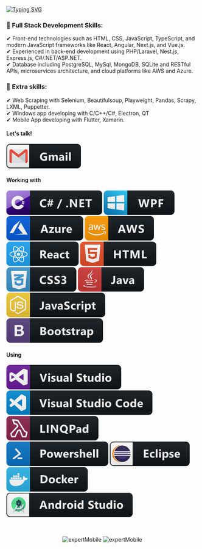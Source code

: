 [![Typing SVG](https://readme-typing-svg.herokuapp.com?font=Kode+Mono&weight=600&size=30&duration=3000&pause=1500&color=0c8af7&center=true&vCenter=true&random=false&width=900&lines=Seasoned+Full-Stack+Developer;Skillful+.NET+Developer;Senior+BackEnd+Developer;Experienced+DevOps+Engineer)](https://git.io/typing-svg)

<div>
<h3>💎 Full Stack Development Skills:</h3>
✔ Front-end technologies such as HTML, CSS, JavaScript, TypeScript, and modern JavaScript frameworks like React, Angular, Next.js, and Vue.js.<br>
✔ Experienced in back-end development using PHP/Laravel, Nest.js, Express.js, C#/.NET/ASP.NET.<br>
✔ Database including PostgreSQL, MySql, MongoDB, SQLite and RESTful APIs, microservices architecture, and cloud platforms like AWS and Azure.<br>
<h3>💎 Extra skills:</h3>
✔ Web Scraping with Selenium, Beautifulsoup, Playweight, Pandas, Scrapy, LXML, Puppetter.<br>
✔ Windows app developing with C/C++/C#, Electron, QT<br>
✔ Mobile App developing with Flutter, Xamarin.<br>
</div>

#### Let's talk!
   <p>
      <a href="mailto:dawsonparente@gmail.com" target="_blank">
           <img src="https://github.com/MikeCodesDotNET/ColoredBadges/blob/master/svg/social/gmail.svg" />
      </a>
   </p>

#### Working with
   <p>
      <img src="https://github.com/MikeCodesDotNET/ColoredBadges/raw/master/svg/dev/languages/csharp_dotnet.svg" />
      <img src="https://github.com/MikeCodesDotNET/ColoredBadges/blob/master/svg/dev/frameworks/wpf.svg" />
      <img src="https://github.com/MikeCodesDotNET/ColoredBadges/blob/master/svg/dev/services/azure.svg" />
      <img src="https://github.com/MikeCodesDotNET/ColoredBadges/blob/master/svg/dev/services/aws.svg" />
      <img src="https://github.com/MikeCodesDotNET/ColoredBadges/blob/master/svg/dev/frameworks/react.svg" />
      <img src="https://github.com/MikeCodesDotNET/ColoredBadges/blob/master/svg/dev/languages/html.svg" />
      <img src="https://github.com/MikeCodesDotNET/ColoredBadges/blob/master/svg/dev/languages/css3.svg" />
      <img src="https://github.com/MikeCodesDotNET/ColoredBadges/blob/master/svg/dev/languages/java.svg" />
      <img src="https://github.com/MikeCodesDotNET/ColoredBadges/blob/master/svg/dev/languages/js.svg" />
      <img src="https://github.com/MikeCodesDotNET/ColoredBadges/blob/master/svg/dev/frameworks/bootstrap.svg" />
   </p>

#### Using
   <p>
      <img src="https://github.com/MikeCodesDotNET/ColoredBadges/blob/master/svg/dev/tools/visualstudio.svg" />
      <img src="https://github.com/MikeCodesDotNET/ColoredBadges/blob/master/svg/dev/tools/visualstudio_code.svg" />
      <img src="https://github.com/MikeCodesDotNET/ColoredBadges/blob/master/svg/dev/tools/linqpad.svg" />
      <img src="https://github.com/MikeCodesDotNET/ColoredBadges/blob/master/svg/dev/tools/powershell.svg" />
      <img src="https://github.com/MikeCodesDotNET/ColoredBadges/blob/master/svg/dev/tools/eclipse.svg" />
      <img src="https://github.com/MikeCodesDotNET/ColoredBadges/blob/master/svg/dev/tools/docker.svg" />
      <img src="https://github.com/MikeCodesDotNET/ColoredBadges/blob/master/svg/dev/tools/android_studio_colour.svg" />
   </p>
<br>
<p align="center"><img height="160em" src="https://github-readme-stats-p1rh.vercel.app/api?username=dawsonpdev&hide_border=true&count_private=true&show_icons=true&theme=radical&bg_color=0D1117" alt="expertMobile" align = "center"/>
<img height="160em" src="https://github-readme-stats-p1rh.vercel.app/api/top-langs?username=dawsonpdev&show_icons=true&locale=en&layout=compact&hide_border=true&theme=radical&bg_color=0D1117" alt="expertMobile" align = "center"/></p>
